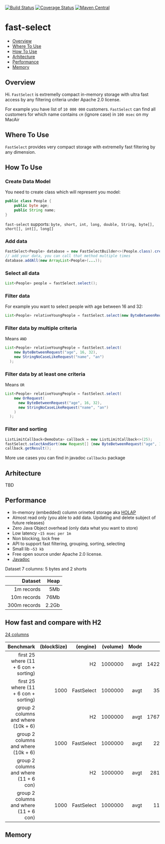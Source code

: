 [![Build Status](https://travis-ci.org/terma/fast-select.svg?branch=start)](https://travis-ci.org/terma/fast-select)
[![Coverage Status](https://coveralls.io/repos/github/terma/fast-select/badge.svg?branch=master)](https://coveralls.io/github/terma/fast-select?branch=master) [![Maven Central](https://maven-badges.herokuapp.com/maven-central/com.github.terma/fast-select/badge.svg)](https://maven-badges.herokuapp.com/maven-central/com.github.terma/fast-select/)

# fast-select 

* [Overview](#overview)
* [Where To Use](#where-to-use)
* [How To Use](#how-to-use)
* [Arhitecture](#arhitecture)
* [Performance](#performance)
* [Memory](#memory)

## Overview

Hi. ```FastSelect``` is extremelly compact in-memory storage with ultra fast access by any filtering criteria under Apache 2.0 license.

For example you have list of ```10 000 000``` customers. ```FastSelect``` can find all customers for which name contains  ```cH``` (ignore case) in ```100 msec``` on my MacAir

## Where To Use

```FastSelect``` provides very compact storage with extremelly fast filtering by any dimension.

## How To Use

### Create Data Model

You need to create class which will represent you model:
```java
public class People {
    public byte age;
    public String name;
}
```
```fast-select``` supports: ```byte, short, int, long, double, String, byte[], short[], int[], long[]```

### Add data
```java
FastSelect<People> database = new FastSelectBuilder<>(People.class).create();
// add your data, you can call that method multiple times
database.addAll(new ArrayList<People>(...)); 
```
### Select all data
```java
List<People> people = fastSelect.select();
```
### Filter data
For example you want to select people with age between 16 and 32:
```java
List<People> relativeYoungPeople = fastSelect.select(new ByteBetweenRequest("age", 16, 32));
```

### Filter data by multiple criteria
Means ```AND```
```java
List<People> relativeYoungPeople = fastSelect.select(
    new ByteBetweenRequest("age", 16, 32),
    new StringNoCaseLikeRequest("name", "an")
  );
```

### Filter data by at least one criteria
Means ```OR```
```java
List<People> relativeYoungPeople = fastSelect.select(
    new OrRequest(
      new ByteBetweenRequest("age", 16, 32),
      new StringNoCaseLikeRequest("name", "an")
    )  
  );
```

### Filter and sorting
```java
ListLimitCallback<DemoData> callback = new ListLimitCallback<>(25);
fastSelect.selectAndSort(new Request[] {new ByteBetweenRequest("age", 16, 32)}, callback, "a");
callback.getResult();
```

More use cases you can find in javadoc ```callbacks``` package

## Arhitecture

TBD

## Performance

* In-memory (embedded) column orineted storage aka [HOLAP](https://en.wikipedia.org/wiki/HOLAP)
* Almost read only (you able to add data. Updating and delete subject of future releases)
* Zero Java Object overhead (only data what you want to store)
* Low latency ```~15 msec per 1m```
* Non blocking, lock free
* API to support fast filtering, grouping, sorting, selecting
* Small lib ```~53 kb```
* Free open source under Apache 2.0 license.
* [Javadoc](http://terma.github.io/fast-select/)

Dataset 7 columns: 5 bytes and 2 shorts

| Dataset       | Heap | 
| -------------:|---:|
| 1m records| 5Mb |
| 10m records | 76Mb |
| 300m records | 2.2Gb | 

## How fast and compare with H2

[24 columns](https://github.com/terma/fast-select/blob/master/src/main/java/com/github/terma/fastselect/demo/DemoData.java)

| Benchmark                              | (blockSize)   | (engine) |(volume) |Mode |Cnt    |Score  |
| --------------------------------------:|--------------:|---------:|--------:|----:|------:|------:|
|first 25 where (11 + 6 con + sorting) |     |        H2|   1000000|  avgt     |  1422.091|          ms/op|
|first 25 where (11 + 6 con + sorting) |    1000  |FastSelect |  1000000 | avgt     |    35.328  |        ms/op|
|group 2 columns and where (10k + 6)         |          |        H2 |  1000000 | avgt    |   1767.386   |       ms/op|
|group 2 columns and where (10k + 6)         |        1000  |FastSelect |  1000000 | avgt   |      22.685    |      ms/op|
|group 2 columns and where (11 + 6 con)             |          |        H2 |  1000000 | avgt  |      281.696     |     ms/op|
|group 2 columns and where (11 + 6 con)            |        1000  |FastSelect |  1000000  |avgt |        11.773      |    ms/op|

## Memory
